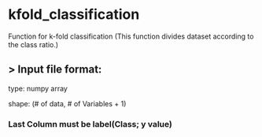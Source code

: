 # kfold_classification
Function for k-fold classification
(This function divides dataset according to the class ratio.)

## > Input file format:

type: numpy array

shape: (# of data, # of Variables + 1)

###    
###    
### Last Column must be label(Class; y value)
